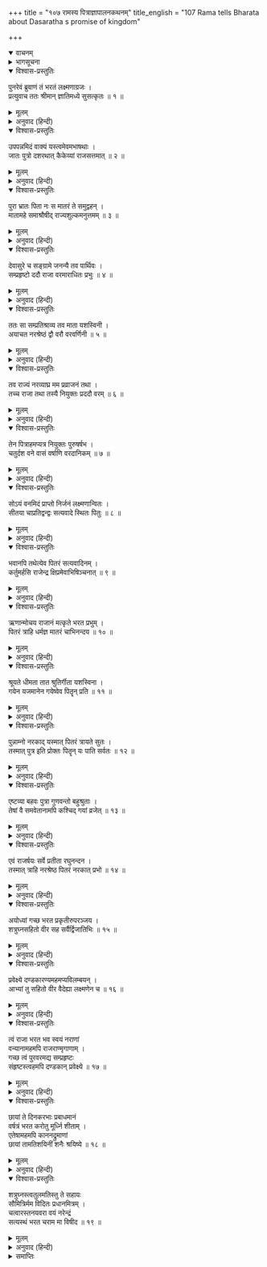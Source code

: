 +++
title = "१०७ रामस्य पित्राज्ञापालनकथनम्"
title_english = "107 Rama tells Bharata about Dasaratha s promise of kingdom"

+++
<details open><summary>वाचनम्</summary>
<div caption="श्रीराम-हरिसीताराममूर्ति-घनपाठिभ्यां वचनम्" class="audioEmbed" src="https://archive.org/download/Ramayana-recitation-Sriram-harisItArAmamUrti-Ghanapaati-v2/Kanda_2/Kanda_2_AYK-107-Ramasya_Pitragnaa_Palana_Kathanam.mp3"></div>
</details>

<details><summary>भागसूचना</summary>

107. श्रीरामका भरतको समझाकर उन्हें अयोध्या जानेका आदेश देना
</details>

<details open><summary>विश्वास-प्रस्तुतिः</summary>

पुनरेवं ब्रुवाणं तं भरतं लक्ष्मणाग्रजः ।  
प्रत्युवाच ततः श्रीमान् ज्ञातिमध्ये सुसत्कृतः ॥ १ ॥
</details>

<details><summary>मूलम्</summary>

पुनरेवं ब्रुवाणं तं भरतं लक्ष्मणाग्रजः ।  
प्रत्युवाच ततः श्रीमान् ज्ञातिमध्ये सुसत्कृतः ॥ १ ॥
</details>

<details><summary>अनुवाद (हिन्दी)</summary>

जब भरत पुनः इस प्रकार प्रार्थना करने लगे, तब कुटुम्बीजनोंके बीचमें सत्कारपूर्वक बैठे हुए लक्ष्मणके बड़े भाई श्रीमान् रामचन्द्रजीने उन्हें इस प्रकार उत्तर दिया— ॥ १ ॥
</details>

<details open><summary>विश्वास-प्रस्तुतिः</summary>

उपपन्नमिदं वाक्यं यस्त्वमेवमभाषथाः ।  
जातः पुत्रो दशरथात् कैकेय्यां राजसत्तमात् ॥ २ ॥
</details>

<details><summary>मूलम्</summary>

उपपन्नमिदं वाक्यं यस्त्वमेवमभाषथाः ।  
जातः पुत्रो दशरथात् कैकेय्यां राजसत्तमात् ॥ २ ॥
</details>

<details><summary>अनुवाद (हिन्दी)</summary>

‘भाई! तुम नृपश्रेष्ठ महाराज दशरथके द्वारा केकय-राजकन्या माता कैकेयीके गर्भसे उत्पन्न हुए हो; अतःतुमने जो ऐसे उत्तम वचन कहे हैं, वे सर्वथा तुम्हारे योग्य हैं ॥
</details>

<details open><summary>विश्वास-प्रस्तुतिः</summary>

पुरा भ्रातः पिता नः स मातरं ते समुद्वहन् ।  
मातामहे समाश्रौषीद् राज्यशुल्कमनुत्तमम् ॥ ३ ॥
</details>

<details><summary>मूलम्</summary>

पुरा भ्रातः पिता नः स मातरं ते समुद्वहन् ।  
मातामहे समाश्रौषीद् राज्यशुल्कमनुत्तमम् ॥ ३ ॥
</details>

<details><summary>अनुवाद (हिन्दी)</summary>

‘भैया! आजसे बहुत पहलेकी बात है—पिताजीका जब तुम्हारी माताजीके साथ विवाह हुआ था, तभी उन्होंने तुम्हारे नानासे कैकेयीके पुत्रको राज्य देनेकी उत्तम शर्त कर ली थी ॥ ३ ॥
</details>

<details open><summary>विश्वास-प्रस्तुतिः</summary>

देवासुरे च सङ्ग्रामे जनन्यै तव पार्थिवः ।  
सम्प्रहृष्टो ददौ राजा वरमाराधितः प्रभुः ॥ ४ ॥
</details>

<details><summary>मूलम्</summary>

देवासुरे च सङ्ग्रामे जनन्यै तव पार्थिवः ।  
सम्प्रहृष्टो ददौ राजा वरमाराधितः प्रभुः ॥ ४ ॥
</details>

<details><summary>अनुवाद (हिन्दी)</summary>

‘इसके बाद देवासुर-संग्राममें तुम्हारी माताने प्रभावशाली महाराजकी बड़ी सेवा की; इससे संतुष्ट होकर राजाने उन्हें वरदान दिया ॥ ४ ॥
</details>

<details open><summary>विश्वास-प्रस्तुतिः</summary>

ततः सा सम्प्रतिश्राव्य तव माता यशस्विनी ।  
अयाचत नरश्रेष्ठं द्वौ वरौ वरवर्णिनी ॥ ५ ॥
</details>

<details><summary>मूलम्</summary>

ततः सा सम्प्रतिश्राव्य तव माता यशस्विनी ।  
अयाचत नरश्रेष्ठं द्वौ वरौ वरवर्णिनी ॥ ५ ॥
</details>

<details><summary>अनुवाद (हिन्दी)</summary>

‘उसीकी पूर्तिके लिये प्रतिज्ञा कराकर तुम्हारी श्रेष्ठ वर्णवाली यशस्विनी माताने उन नरश्रेष्ठ पिताजीसे दो वर माँगे ॥ ५ ॥
</details>

<details open><summary>विश्वास-प्रस्तुतिः</summary>

तव राज्यं नरव्याघ्र मम प्रव्राजनं तथा ।  
तच्च राजा तथा तस्यै नियुक्तः प्रददौ वरम् ॥ ६ ॥
</details>

<details><summary>मूलम्</summary>

तव राज्यं नरव्याघ्र मम प्रव्राजनं तथा ।  
तच्च राजा तथा तस्यै नियुक्तः प्रददौ वरम् ॥ ६ ॥
</details>

<details><summary>अनुवाद (हिन्दी)</summary>

‘पुरुषसिंह! एक वरके द्वारा इन्होंने तुम्हारे लिये राज्य माँगा और दूसरेके द्वारा मेरा वनवास । इनसे इस प्रकार प्रेरित होकर राजाने वे दोनों वर इन्हें दे दिये ॥
</details>

<details open><summary>विश्वास-प्रस्तुतिः</summary>

तेन पित्राहमप्यत्र नियुक्तः पुरुषर्षभ ।  
चतुर्दश वने वासं वर्षाणि वरदानिकम् ॥ ७ ॥
</details>

<details><summary>मूलम्</summary>

तेन पित्राहमप्यत्र नियुक्तः पुरुषर्षभ ।  
चतुर्दश वने वासं वर्षाणि वरदानिकम् ॥ ७ ॥
</details>

<details><summary>अनुवाद (हिन्दी)</summary>

‘पुरुषप्रवर! इस प्रकार उन पिताजीने वरदानके रूपमें मुझे चौदह वर्षोंतक वनवासकी आज्ञा दी है ॥
</details>

<details open><summary>विश्वास-प्रस्तुतिः</summary>

सोऽयं वनमिदं प्राप्तो निर्जनं लक्ष्मणान्वितः ।  
सीतया चाप्रतिद्वन्द्वः सत्यवादे स्थितः पितुः ॥ ८ ॥
</details>

<details><summary>मूलम्</summary>

सोऽयं वनमिदं प्राप्तो निर्जनं लक्ष्मणान्वितः ।  
सीतया चाप्रतिद्वन्द्वः सत्यवादे स्थितः पितुः ॥ ८ ॥
</details>

<details><summary>अनुवाद (हिन्दी)</summary>

‘यही कारण है कि मैं सीता और लक्ष्मणके साथ इस निर्जन वनमें चला आया हूँ । यहाँ मेरा कोई प्रतिद्वन्द्वी नहीं है । मैं यहाँ पिताजीके सत्यकी रक्षामें स्थित रहूँगा ॥
</details>

<details open><summary>विश्वास-प्रस्तुतिः</summary>

भवानपि तथेत्येव पितरं सत्यवादिनम् ।  
कर्तुमर्हसि राजेन्द्र क्षिप्रमेवाभिषिञ्चनात् ॥ ९ ॥
</details>

<details><summary>मूलम्</summary>

भवानपि तथेत्येव पितरं सत्यवादिनम् ।  
कर्तुमर्हसि राजेन्द्र क्षिप्रमेवाभिषिञ्चनात् ॥ ९ ॥
</details>

<details><summary>अनुवाद (हिन्दी)</summary>

‘राजेन्द्र! तुम भी उनकी आज्ञा मानकर शीघ्र ही राज्यपदपर अपना अभिषेक करा लो और पिताको सत्यवादी बनाओ—यही तुम्हारे लिये उचित है ॥ ९ ॥
</details>

<details open><summary>विश्वास-प्रस्तुतिः</summary>

ऋणान्मोचय राजानं मत्कृते भरत प्रभुम् ।  
पितरं त्राहि धर्मज्ञ मातरं चाभिनन्दय ॥ १० ॥
</details>

<details><summary>मूलम्</summary>

ऋणान्मोचय राजानं मत्कृते भरत प्रभुम् ।  
पितरं त्राहि धर्मज्ञ मातरं चाभिनन्दय ॥ १० ॥
</details>

<details><summary>अनुवाद (हिन्दी)</summary>

‘धर्मज्ञ भरत! तुम मेरे लिये पूज्य पिता राजा दशरथको कैकेयीके ऋणसे मुक्त करो, उन्हें नरकमें गिरनेसे बचाओ और माताका भी आनन्द बढ़ाओ ॥ १० ॥
</details>

<details open><summary>विश्वास-प्रस्तुतिः</summary>

श्रूयते धीमता तात श्रुतिर्गीता यशस्विना ।  
गयेन यजमानेन गयेष्वेव पितॄन् प्रति ॥ ११ ॥
</details>

<details><summary>मूलम्</summary>

श्रूयते धीमता तात श्रुतिर्गीता यशस्विना ।  
गयेन यजमानेन गयेष्वेव पितॄन् प्रति ॥ ११ ॥
</details>

<details><summary>अनुवाद (हिन्दी)</summary>

‘तात! सुना जाता है कि बुद्धिमान्, यशस्वी राजा गयने गय-देशमें ही यज्ञ करते हुए पितरोंके प्रति एक कहावत कही थी ॥ ११ ॥
</details>

<details open><summary>विश्वास-प्रस्तुतिः</summary>

पुन्नाम्नो नरकाद् यस्मात् पितरं त्रायते सुतः ।  
तस्मात् पुत्र इति प्रोक्तः पितॄन् यः पाति सर्वतः ॥ १२ ॥
</details>

<details><summary>मूलम्</summary>

पुन्नाम्नो नरकाद् यस्मात् पितरं त्रायते सुतः ।  
तस्मात् पुत्र इति प्रोक्तः पितॄन् यः पाति सर्वतः ॥ १२ ॥
</details>

<details><summary>अनुवाद (हिन्दी)</summary>

‘(वह इस प्रकार है—) बेटा पुत् नामक नरकसे पिताका उद्धार करता है, इसलिये वह पुत्र कहा गया है । वही पुत्र है, जो पितरोंकी सब ओरसे रक्षा करता है ॥
</details>

<details open><summary>विश्वास-प्रस्तुतिः</summary>

एष्टव्या बहवः पुत्रा गुणवन्तो बहुश्रुताः ।  
तेषां वै समवेतानामपि कश्चिद् गयां व्रजेत् ॥ १३ ॥
</details>

<details><summary>मूलम्</summary>

एष्टव्या बहवः पुत्रा गुणवन्तो बहुश्रुताः ।  
तेषां वै समवेतानामपि कश्चिद् गयां व्रजेत् ॥ १३ ॥
</details>

<details><summary>अनुवाद (हिन्दी)</summary>

‘बहुत-से गुणवान् और बहुश्रुत पुत्रोंकी इच्छा करनी चाहिये । सम्भव है कि प्राप्त हुए उन पुत्रोंमेंसे कोई एक भी गयाकी यात्रा करे? ॥ १३ ॥
</details>

<details open><summary>विश्वास-प्रस्तुतिः</summary>

एवं राजर्षयः सर्वे प्रतीता रघुनन्दन ।  
तस्मात् त्राहि नरश्रेष्ठ पितरं नरकात् प्रभो ॥ १४ ॥
</details>

<details><summary>मूलम्</summary>

एवं राजर्षयः सर्वे प्रतीता रघुनन्दन ।  
तस्मात् त्राहि नरश्रेष्ठ पितरं नरकात् प्रभो ॥ १४ ॥
</details>

<details><summary>अनुवाद (हिन्दी)</summary>

‘रघुनन्दन! नरश्रेष्ठ भरत! इस प्रकार सभी राजर्षियोंने पितरोंके उद्धारका निश्चय किया है, अतः प्रभो! तुम भी अपने पिताका नरकसे उद्धार करो ॥ १४ ॥
</details>

<details open><summary>विश्वास-प्रस्तुतिः</summary>

अयोध्यां गच्छ भरत प्रकृतीरुपरञ्जय ।  
शत्रुघ्नसहितो वीर सह सर्वैर्द्विजातिभिः ॥ १५ ॥
</details>

<details><summary>मूलम्</summary>

अयोध्यां गच्छ भरत प्रकृतीरुपरञ्जय ।  
शत्रुघ्नसहितो वीर सह सर्वैर्द्विजातिभिः ॥ १५ ॥
</details>

<details><summary>अनुवाद (हिन्दी)</summary>

‘वीर भरत! तुम शत्रुघ्न तथा समस्त ब्राह्मणोंको साथ लेकर अयोध्याको लौट जाओ और प्रजाको सुख दो ॥
</details>

<details open><summary>विश्वास-प्रस्तुतिः</summary>

प्रवेक्ष्ये दण्डकारण्यमहमप्यविलम्बयन् ।  
आभ्यां तु सहितो वीर वैदेह्या लक्ष्मणेन च ॥ १६ ॥
</details>

<details><summary>मूलम्</summary>

प्रवेक्ष्ये दण्डकारण्यमहमप्यविलम्बयन् ।  
आभ्यां तु सहितो वीर वैदेह्या लक्ष्मणेन च ॥ १६ ॥
</details>

<details><summary>अनुवाद (हिन्दी)</summary>

‘वीर! अब मैं भी लक्ष्मण और सीताके साथ शीघ्र ही दण्डकारण्यमें प्रवेश करूँगा ॥ १६ ॥
</details>

<details open><summary>विश्वास-प्रस्तुतिः</summary>

त्वं राजा भरत भव स्वयं नराणां  
वन्यानामहमपि राजराण्मृगाणाम् ।  
गच्छ त्वं पुरवरमद्य सम्प्रहृष्टः  
संहृष्टस्त्वहमपि दण्डकान् प्रवेक्ष्ये ॥ १७ ॥
</details>

<details><summary>मूलम्</summary>

त्वं राजा भरत भव स्वयं नराणां  
वन्यानामहमपि राजराण्मृगाणाम् ।  
गच्छ त्वं पुरवरमद्य सम्प्रहृष्टः  
संहृष्टस्त्वहमपि दण्डकान् प्रवेक्ष्ये ॥ १७ ॥
</details>

<details><summary>अनुवाद (हिन्दी)</summary>

‘भरत! तुम स्वयं मनुष्योंके राजा बनो और मैं जंगली पशुओंका सम्राट् बनूँगा । अब तुम अत्यन्त हर्षपूर्वक श्रेष्ठ नगर अयोध्याको जाओ और मैं भी प्रसन्नतापूर्वक दण्डक-वनमें प्रवेश करूँगा ॥ १७ ॥
</details>

<details open><summary>विश्वास-प्रस्तुतिः</summary>

छायां ते दिनकरभाः प्रबाधमानं  
वर्षत्रं भरत करोतु मूर्ध्नि शीताम् ।  
एतेषामहमपि काननद्रुमाणां  
छायां तामतिशयिनीं शनैः श्रयिष्ये ॥ १८ ॥
</details>

<details><summary>मूलम्</summary>

छायां ते दिनकरभाः प्रबाधमानं  
वर्षत्रं भरत करोतु मूर्ध्नि शीताम् ।  
एतेषामहमपि काननद्रुमाणां  
छायां तामतिशयिनीं शनैः श्रयिष्ये ॥ १८ ॥
</details>

<details><summary>अनुवाद (हिन्दी)</summary>

‘भरत! सूर्यकी प्रभाको तिरोहित कर देनेवाला छत्र तुम्हारे मस्तकपर शीतल छाया करे । अब मैं भी धीरे-धीरे इन जंगली वृक्षोंकी घनी छायाका आश्रय लूँगा ॥ १८ ॥
</details>

<details open><summary>विश्वास-प्रस्तुतिः</summary>

शत्रुघ्नस्त्वतुलमतिस्तु ते सहायः  
सौमित्रिर्मम विदितः प्रधानमित्रम् ।  
चत्वारस्तनयवरा वयं नरेन्द्रं  
सत्यस्थं भरत चराम मा विषीद ॥ १९ ॥
</details>

<details><summary>मूलम्</summary>

शत्रुघ्नस्त्वतुलमतिस्तु ते सहायः  
सौमित्रिर्मम विदितः प्रधानमित्रम् ।  
चत्वारस्तनयवरा वयं नरेन्द्रं  
सत्यस्थं भरत चराम मा विषीद ॥ १९ ॥
</details>

<details><summary>अनुवाद (हिन्दी)</summary>

‘भरत! अतुलित बुद्धिवाले शत्रुघ्न तुम्हारी सहायतामें रहें और सुविख्यात सुमित्राकुमार लक्ष्मण मेरे प्रधान मित्र (सहायक) हैं; हम चारों पुत्र अपने पिता राजा दशरथके सत्यकी रक्षा करें । तुम विषाद मत करो’ ॥ १९ ॥
</details>

<details><summary>समाप्तिः</summary>

इत्यार्षे श्रीमद्रामायणे वाल्मीकीये आदिकाव्येऽयोध्याकाण्डे सप्ताधिकशततमः सर्गः ॥ १०७ ॥  
इस प्रकार श्रीवाल्मीकिनिर्मित आर्षरामायण आदिकाव्यके अयोध्याकाण्डमें एक सौ सातवाँ सर्ग पूरा हुआ ॥ १०७ ॥
</details>

